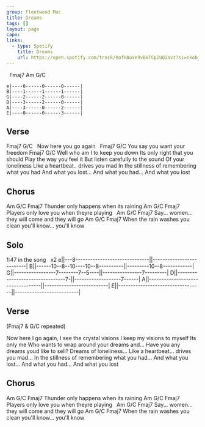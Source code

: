 ```yaml
---
group: Fleetwood Mac
title: Dreams
tags: []
layout: page
capo: 
links: 
  - type: Spotify
    title: Dreams
    url: https://open.spotify.com/track/0ofHAoxe9vBkTCp2UQIavz?si=nkobjVTWQPi3GK-s4jKKJg
---
```


&nbsp;  Fmaj7    Am     G/C

```chordpro
e|----0------0------0------|
B|----1------1------1------|
G|----2------2------0------|
D|----3------2------0------|
A|----3------0------2------|
E|----0------0------3------|
```

## Verse

Fmaj7               G/C
&nbsp;   Now here you go again
&nbsp;           Fmaj7         G/C
You say you want your freedom
Fmaj7       G/C
Well who am I to keep you down
Its only right that you should
Play the way you feel it
But listen carefully to the sound
Of your loneliness
Like a heartbeat.. drives you mad
In the stillness of remembering what you had
And what you lost...
And what you had...
And what you lost

## Chorus

Am           G/C                  Fmaj7
Thunder only happens when its raining
Am         G/C                 Fmaj7
Players only love you when theyre playing
&nbsp;      Am                 G/C              Fmaj7
Say... women... they will come and they will go
Am                 G/C            Fmaj7
When the rain washes you clean you'll know... you'll know

## Solo

1:47 in the song
&nbsp;                                   x2
e||---8------------------------------||--------------------------|
B||------10--8--10----10--8----------||---------10--8------------|
G||-----------------7--------7--5----||----------------7---------|
D||--------------------------------7-||-------------------7------|
A||----------------------------------||--------------------------|
E||----------------------------------||--------------------------|

## Verse

(Fmaj7 & G/C repeated)

Now here I go again, I see the crystal visions
I keep my visions to myself
Its only me
Who wants to wrap around your dreams and...
Have you any dreams youd like to sell?
Dreams of loneliness...
Like a heartbeat... drives you mad...
In the stillness of remembering what you had...
And what you lost...
And what you had...
And what you lost

## Chorus

Am           G/C                  Fmaj7
Thunder only happens when its raining
Am         G/C                 Fmaj7
Players only love you when theyre playing
&nbsp;      Am                 G/C              Fmaj7
Say... women... they will come and they will go
Am               G/C                  Fmaj7
When the rain washes you clean you'll know... you'll know


